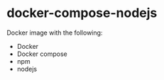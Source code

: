 # docker-compose-nodejs

Docker image with the following:

- Docker
- Docker compose
- npm
- nodejs
